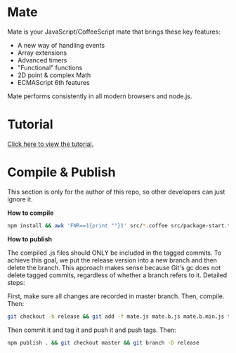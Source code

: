 Mate
====

Mate is your JavaScript/CoffeeScript mate that brings these key features:

- A new way of handling events
- Array extensions
- Advanced timers
- "Functional" functions
- 2D point & complex Math
- ECMAScript 6th features

Mate performs consistently in all modern browsers and node.js.

Tutorial
====

[Click here to view the tutorial.](http://zhanzhenzhen.github.io/mate/)

Compile & Publish
====

This section is only for the author of this repo, so other developers can just ignore it.

**How to compile**

```bash
npm install && awk 'FNR==1{print ""}1' src/*.coffee src/package-start.txt package.json src/package-end.txt | node_modules/coffee-script/bin/coffee -cs > mate.js && node_modules/js-bundler/bin/bundle mate.js > mate.b.js && node_modules/uglify-js/bin/uglifyjs mate.b.js -o mate.b.min.js -m --screw-ie8 --comments && awk 'FNR==1{print ""}1' test/*.coffee | node_modules/coffee-script/bin/coffee -cs > test/compiled.js
```

**How to publish**

The compiled .js files should ONLY be included in the tagged commits. To achieve this goal, we put the release version into a new branch and then delete the branch. This approach makes sense because Git's gc does not delete tagged commits, regardless of whether a branch refers to it. Detailed steps:

First, make sure all changes are recorded in master branch. Then, compile. Then:

```bash
git checkout -b release && git add -f mate.js mate.b.js mate.b.min.js test/compiled.js
```

Then commit it and tag it and push it and push tags. Then:

```bash
npm publish . && git checkout master && git branch -D release
```
